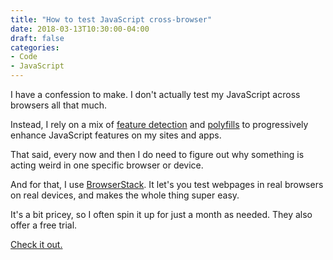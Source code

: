 ```yaml
---
title: "How to test JavaScript cross-browser"
date: 2018-03-13T10:30:00-04:00
draft: false
categories:
- Code
- JavaScript
---
```


I have a confession to make. I don't actually test my JavaScript across browsers all that much.

Instead, I rely on a mix of [feature detection](/javascript-feature-detection/) and [polyfills](https://vanillajstoolkit.com/polyfills/) to progressively enhance JavaScript features on my sites and apps.

That said, every now and then I do need to figure out why something is acting weird in one specific browser or device.

And for that, I use [BrowserStack](https://www.browserstack.com/). It let's you test webpages in real browsers on real devices, and makes the whole thing super easy.

It's a bit pricey, so I often spin it up for just a month as needed. They also offer a free trial.

[Check it out.](https://www.browserstack.com/)